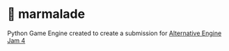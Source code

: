 # 🫙 marmalade
Python Game Engine created to create a submission for [Alternative Engine Jam 4](https://itch.io/jam/alternative-engine-jam-4)
